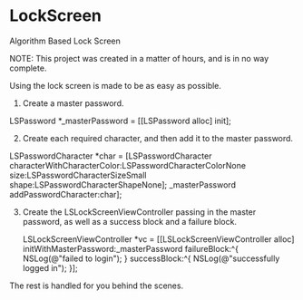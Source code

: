LockScreen
==========

Algorithm Based Lock Screen

NOTE: This project was created in a matter of hours, and is in no way complete. 

Using the lock screen is made to be as easy as possible. 

1) Create a master password.  

  LSPassword *_masterPassword = [[LSPassword alloc] init];

2) Create each required character, and then add it to the master password. 

  LSPasswordCharacter *char = [LSPasswordCharacter characterWithCharacterColor:LSPasswordCharacterColorNone
                                                                                      size:LSPasswordCharacterSizeSmall
                                                                                     shape:LSPasswordCharacterShapeNone];
  _masterPassword addPasswordCharacter:char];

3) Create the LSLockScreenViewController passing in the master password, as well as a success block and a failure block.

      LSLockScreenViewController *vc = [[LSLockScreenViewController alloc] initWithMasterPassword:_masterPassword failureBlock:^{
        NSLog(@"failed to login");
    } successBlock:^{
        NSLog(@"successfully logged in");
    }];

The rest is handled for you behind the scenes. 
